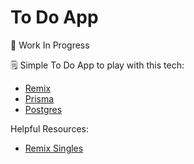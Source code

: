 # To Do App
🚧 Work In Progress

🗒️ Simple To Do App to play with this tech:

- [Remix](https://remix.run/)
- [Prisma](https://www.prisma.io/docs)
- [Postgres](https://www.postgresql.org/)

Helpful Resources:
- [Remix Singles](https://www.youtube.com/playlist?list=PLXoynULbYuEDG2wBFSZ66b85EIspy3fy6)

  
  

